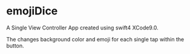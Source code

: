 # emojiDice
A Single View Controller App created using swift4 XCode9.0.

The changes background color and emoji for each single tap within the button.

